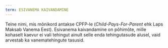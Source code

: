 ```yaml
---
term: ESIVANEMA KAIVANDAMINE
---
```


Teine nimi, mis mõnikord antakse CPFP-le (*Child-Pays-For-Parent* ehk Laps Maksab Vanema Eest). Esivanema kaivandamine on põhimõte, mille kohaselt kaevur ei vali tehingut ainult selle enda tehingutasude alusel, vaid arvestab ka vanematehingute tasusid.